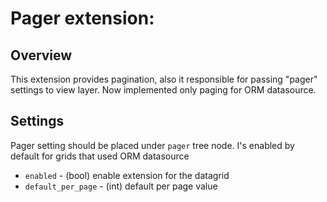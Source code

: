 Pager extension:
=======

Overview
--------
This extension provides pagination, also it responsible for passing "pager" settings to view layer.
Now implemented only paging for ORM datasource.

Settings
---------
Pager setting should be placed under `pager` tree node. I's enabled by default for grids that used ORM datasource

 - `enabled` - (bool) enable extension for the datagrid
 - `default_per_page` - (int) default per page value

